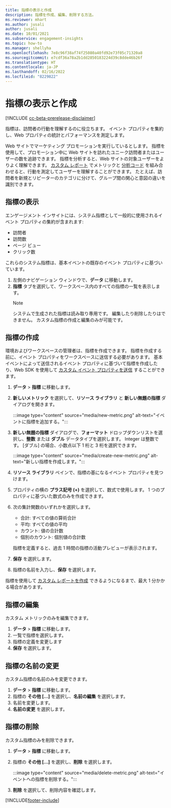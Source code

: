```yaml
---
title: 指標の表示と作成
description: 指標を作成、編集、削除する方法。
ms.reviewer: mhart
ms.author: jusali
author: jusali
ms.date: 10/01/2021
ms.subservice: engagement-insights
ms.topic: how-to
ms.manager: shellyha
ms.openlocfilehash: 7e8c96f38af74f25080a40fd92e73f05c71320a8
ms.sourcegitcommit: e7cdf36a78a2b1dd2850183224d39c8dde46b26f
ms.translationtype: HT
ms.contentlocale: ja-JP
ms.lasthandoff: 02/16/2022
ms.locfileid: "8229822"
---
```

# <a name="view-and-create-metrics"></a>指標の表示と作成

[!INCLUDE [cc-beta-prerelease-disclaimer](includes/cc-beta-prerelease-disclaimer.md)]

指標は、訪問者の行動を理解するのに役立ちます。 イベント プロパティを集約し、Web プロパティの統計とパフォーマンスを測定します。  

Web サイトでマーケティング プロモーションを実行しているとします。 指標を使用して、プロモーション中に Web サイトを訪れたユニーク訪問者またはユーザーの数を追跡できます。 指標を分析すると、Web サイトの対象ユーザーをよりよく理解できます。 [カスタム レポート](custom-reports.md) でメトリックと [分析コード](dimensions.md) を組み合わせると、行動を測定してユーザーを理解することができます。 たとえば、訪問者を新規とリピーターのカテゴリに分けて、グループ間の関心と意図の違いを識別できます。

## <a name="view-metrics"></a>指標の表示

エンゲージメント インサイトには、システム指標として一般的に使用されるイベント プロパティの集約が含まれます: 

- 訪問者
- 訪問数
- ページ ビュー
- クリック数

これらのシステム指標は、基本イベントの既存のイベント プロパティに基づいています。

1. 左側のナビゲーション ウィンドウで、**データ** に移動します。 
1. **指標** タブを選択して、ワークスペース内のすべての指標の一覧を表示します。 
   > [!NOTE]
   > システムで生成された指標は読み取り専用です。 編集したり削除したりはできません。 カスタム指標の作成と編集のみが可能です。

## <a name="create-a-metric"></a>指標の作成

環境およびワークスペースの管理者は、指標を作成できます。 指標を作成する前に、イベント プロパティをワークスペースに送信する必要があります。 基本イベントによって送信されるイベント プロパティに基づいて指標を作成したり、Web SDK を使用して [カスタム イベント プロパティを送信](advanced-SDK-implementation.md) することができます。

1. **データ** > **指標** に移動します。
1. **新しいメトリック** を選択して、**リソース ライブラリ** と **新しい無題の指標** ダイアログを開きます。

   :::image type="content" source="media/new-metric.png" alt-text="イベントに指標を追加する。":::

1. **新しい無題の指標** ダイアログで、**フォーマット** ドロップダウンリストを選択し、**整数** または **ダブル** データタイプを選択します。 Integer は整数です。 [ダブル] の場合、小数点以下 1 桁と 3 桁を選択できます。

   :::image type="content" source="media/create-new-metric.png" alt-text="新しい指標を作成します。":::
   
5. **リソース ライブラリ** ペインで、指標の基になるイベント プロパティを見つけます。
6. プロパティの横の **プラス記号 (+)** を選択して、数式で使用します。 1 つのプロパティに基づいた数式のみを作成できます。 
7. 次の集計関数のいずれかを選択します。 

   - 合計: すべての値の算術合計 
   - 平均: すべての値の平均
   - カウント: 値の合計数
   - 個別のカウント: 個別値の合計数

   指標を定義すると、過去 1 時間の指標の活動プレビューが表示されます。

1. **保存** を選択します。 
1. 指標の名前を入力し、**保存** を選択します。

指標を使用して [カスタム レポートを作成](custom-reports.md) できるようになるまで、最大 1 分かかる場合があります。

## <a name="edit-a-metric"></a>指標の編集

カスタム メトリックのみを編集できます。

1. **データ** > **指標** に移動します。
1. 一覧で指標を選択します。
1. 指標の定義を変更します
1. **保存** を選択します。

## <a name="change-the-name-of-a-metric"></a>指標の名前の変更

カスタム指標の名前のみを変更できます。

1. **データ** > **指標** に移動します。
1. 指標の **その他 [...]** を選択し、**名前の編集** を選択します。
1. 名前を変更します。 
1. **名前の変更** を選択します。

## <a name="delete-a-metric"></a>指標の削除

カスタム指標のみを削除できます。

1. **データ** > **指標** に移動します。
1. 指標の **その他 [...]** を選択し、**削除** を選択します。

   :::image type="content" source="media/delete-metric.png" alt-text="イベントへの指標を削除する。":::

1. **削除** を選択して、削除内容を確認します。



[!INCLUDE[footer-include](../includes/footer-banner.md)]

